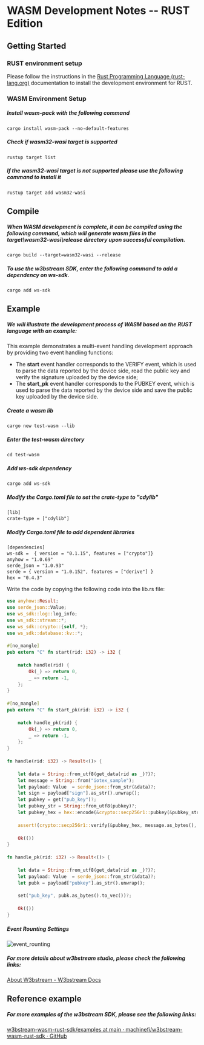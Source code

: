 # WASM Development Notes -- RUST Edition



## Getting Started

### RUST environment setup

Please follow the instructions in the [Rust Programming Language (rust-lang.org)](https://www.rust-lang.org/) documentation to install the development environment for RUST.

### WASM Environment Setup

##### Install wasm-pack with the following command

```
cargo install wasm-pack --no-default-features
```

##### Check if wasm32-wasi target is supported

```
rustup target list
```

##### If the wasm32-wasi target is not supported please use the following command to install it

```
rustup target add wasm32-wasi
```



## Compile

##### When WASM development is complete, it can be compiled using the following command, which will generate wasm files in the target\wasm32-wasi\release directory upon successful compilation.

```
cargo build --target=wasm32-wasi --release
```

##### To use the w3bstream SDK, enter the following command to add a dependency on ws-sdk.

```
cargo add ws-sdk
```



## Example

##### We will illustrate the development process of WASM based on the RUST language with an example:

This example demonstrates a multi-event handling development approach by providing two event handling functions:

- The **start** event handler corresponds to the VERIFY event, which is used to parse the data reported by the device side, read the public key and verify the signature uploaded by the device side;
- The **start_pk** event handler corresponds to the PUBKEY event, which is used to parse the data reported by the device side and save the public key uploaded by the device side.

##### Create a wasm lib

```
cargo new test-wasm --lib
```

##### Enter the test-wasm directory

```
cd test-wasm
```

##### Add ws-sdk dependency

```
cargo add ws-sdk
```

##### Modify the Cargo.toml file to set the crate-type to "cdylib"

```
[lib]
crate-type = ["cdylib"]
```

##### Modify Cargo.toml file to add dependent libraries

```
[dependencies]
ws-sdk =  { version = "0.1.15", features = ["crypto"]}
anyhow = "1.0.69"
serde_json = "1.0.93"
serde = { version = "1.0.152", features = ["derive"] }
hex = "0.4.3"
```

Write the code by copying the following code into the lib.rs file:

```rust
use anyhow::Result;
use serde_json::Value;
use ws_sdk::log::log_info;
use ws_sdk::stream::*;
use ws_sdk::crypto::{self, *};
use ws_sdk::database::kv::*;

#[no_mangle]
pub extern "C" fn start(rid: i32) -> i32 {  

    match handle(rid) {
		Ok(_) => return 0,
		_ => return -1,
    };
}

#[no_mangle]
pub extern "C" fn start_pk(rid: i32) -> i32 { 
    
	match handle_pk(rid) {
		Ok(_) => return 0,
		_ => return -1,
    };
}

fn handle(rid: i32) -> Result<()> {

    let data = String::from_utf8(get_data(rid as _)?)?;
	let message = String::from("iotex_sample");
	let payload: Value  = serde_json::from_str(&data)?;
	let sign = payload["sign"].as_str().unwrap();
	let pubkey = get("pub_key")?;
	let pubkey_str = String::from_utf8(pubkey)?;
	let pubkey_hex = hex::encode(&crypto::secp256r1::pubkey(&pubkey_str)?);

	assert!(crypto::secp256r1::verify(&pubkey_hex, message.as_bytes(), sign).is_ok());

	Ok(()) 
}

fn handle_pk(rid: i32) -> Result<()> {

    let data = String::from_utf8(get_data(rid as _)?)?;
	let payload: Value  = serde_json::from_str(&data)?;
	let pubk = payload["pubkey"].as_str().unwrap();
    
	set("pub_key", pubk.as_bytes().to_vec())?;
    
    Ok(())
}
```



##### Event Rounting Settings

![event_rounting](.\.upload\event_rounting.png)

##### For more details about w3bstream studio, please check the following links:

[About W3bstream - W3bstream Docs](https://docs.w3bstream.com/introduction/readme)



## Reference example

##### For more examples of the w3bstream SDK, please see the following links:

[w3bstream-wasm-rust-sdk/examples at main · machinefi/w3bstream-wasm-rust-sdk · GitHub](https://github.com/machinefi/w3bstream-wasm-rust-sdk/tree/main/examples)